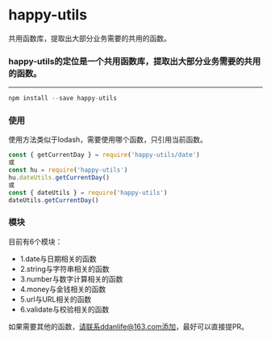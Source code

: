 # happy-utils
共用函数库，提取出大部分业务需要的共用的函数。

### happy-utils的定位是一个共用函数库，提取出大部分业务需要的共用的函数。
---------------------------------------------------------------

```js
npm install --save happy-utils
```

### 使用
使用方法类似于lodash，需要使用哪个函数，只引用当前函数。

```js
const { getCurrentDay } = require('happy-utils/date')
或
const hu = require('happy-utils')
hu.dateUtils.getCurrentDay()
或
const { dateUtils } = require('happy-utils')
dateUtils.getCurrentDay()
```

### 模块
目前有6个模块：

- 1.date与日期相关的函数
- 2.string与字符串相关的函数
- 3.number与数字计算相关的函数
- 4.money与金钱相关的函数
- 5.url与URL相关的函数
- 6.validate与校验相关的函数

如果需要其他的函数，请联系ddanlife@163.com添加，最好可以直接提PR。